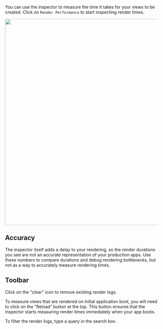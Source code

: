 You can use the inspector to measure the time it takes for your views to
be created. Click on `Render Performance` to start inspecting render times.

<img src="images/guides/ember-inspector/render-performance-screenshot.png" width="680"/>

## Accuracy

The inspector itself adds a delay to your rendering, so the render durations you see
are not an accurate representation of your production apps. Use these
numbers to compare durations and debug rendering bottlenecks, but not as
a way to accurately measure rendering times.


## Toolbar

Click on the "clear" icon to remove existing render logs.

To measure views that are rendered on initial application boot, you will
need to click on the "Reload" button at the top. This button ensures
that the inspector starts measuring render times immediately when your app boots.

To filter the render logs, type a query in the search box.



